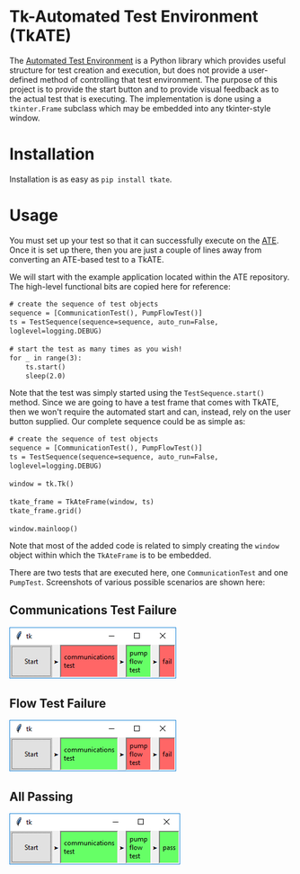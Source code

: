 # Tk-Automated Test Environment (TkATE)

The [Automated Test Environment](https://github.com/slightlynybbled/ate) is a Python library
which provides useful structure for test creation and execution, but does not provide a user-defined
method of controlling that test environment.  The purpose of this project is to provide the
start button and to provide visual feedback as to the actual test that is executing.  The
implementation is done using a `tkinter.Frame` subclass which may be embedded into any tkinter-style
window.

# Installation

Installation is as easy as `pip install tkate`.

# Usage

You must set up your test so that it can successfully execute on the 
[ATE](https://github.com/slightlynybbled/ate).  Once it is set up there, then you are just a couple
of lines away from converting an ATE-based test to a TkATE.

We will start with the example application located within the ATE repository.  The high-level
functional bits are copied here for reference:

    # create the sequence of test objects
    sequence = [CommunicationTest(), PumpFlowTest()]
    ts = TestSequence(sequence=sequence, auto_run=False, loglevel=logging.DEBUG)

    # start the test as many times as you wish!
    for _ in range(3):
        ts.start()
        sleep(2.0)

Note that the test was simply started using the `TestSequence.start()` method.  Since we are
going to have a test frame that comes with TkATE, then we won't require the automated start and
can, instead, rely on the user button supplied.  Our complete sequence could be as simple as:

    # create the sequence of test objects
    sequence = [CommunicationTest(), PumpFlowTest()]
    ts = TestSequence(sequence=sequence, auto_run=False, loglevel=logging.DEBUG)

    window = tk.Tk()

    tkate_frame = TkAteFrame(window, ts)
    tkate_frame.grid()

    window.mainloop()

Note that most of the added code is related to simply creating the `window` object within
which the `TkAteFrame` is to be embedded.

There are two tests that are executed here, one `CommunicationTest` and one `PumpTest`.  Screenshots
of various possible scenarios are shown here:

## Communications Test Failure

![Communications Test Failure Screenshot](images/on-fail-comm.png)

## Flow Test Failure

![Flow Test Failure Screenshot](images/on-fail-flow.png)

## All Passing

![All Passing Screenshot](images/on-pass.png)
